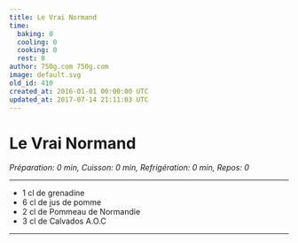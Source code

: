 ```yaml
---
title: Le Vrai Normand
time:
  baking: 0
  cooling: 0
  cooking: 0
  rest: 0
author: 750g.com 750g.com
image: default.svg
old_id: 410
created_at: 2016-01-01 00:00:00 UTC
updated_at: 2017-07-14 21:11:03 UTC
---
```


# Le Vrai Normand

_Préparation: 0 min, Cuisson: 0 min, Refrigération: 0 min, Repos: 0_

---

- 1 cl de grenadine
- 6 cl de jus de pomme
- 2 cl de Pommeau de Normandie
- 3 cl de Calvados A.O.C

---
